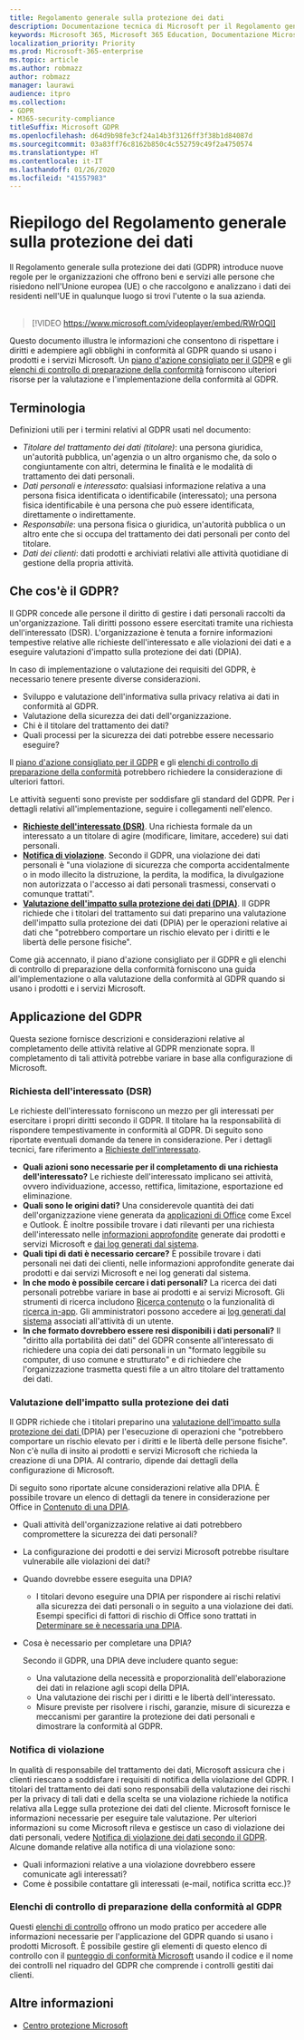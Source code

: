 ```yaml
---
title: Regolamento generale sulla protezione dei dati
description: Documentazione tecnica di Microsoft per il Regolamento generale sulla protezione dei dati (GDPR)
keywords: Microsoft 365, Microsoft 365 Education, Documentazione Microsoft 365, GDPR
localization_priority: Priority
ms.prod: Microsoft-365-enterprise
ms.topic: article
ms.author: robmazz
author: robmazz
manager: laurawi
audience: itpro
ms.collection:
- GDPR
- M365-security-compliance
titleSuffix: Microsoft GDPR
ms.openlocfilehash: d64d9b98fe3cf24a14b3f3126ff3f38b1d84087d
ms.sourcegitcommit: 03a83ff76c8162b850c4c552759c49f2a4750574
ms.translationtype: HT
ms.contentlocale: it-IT
ms.lasthandoff: 01/26/2020
ms.locfileid: "41557983"
---
```

# <a name="general-data-protection-regulation-summary"></a>Riepilogo del Regolamento generale sulla protezione dei dati

Il Regolamento generale sulla protezione dei dati (GDPR) introduce nuove regole per le organizzazioni che offrono beni e servizi alle persone che risiedono nell'Unione europea (UE) o che raccolgono e analizzano i dati dei residenti nell'UE in qualunque luogo si trovi l'utente o la sua azienda.<br><br>

> [!VIDEO https://www.microsoft.com/videoplayer/embed/RWrOQI] 

Questo documento illustra le informazioni che consentono di rispettare i diritti e adempiere agli obblighi in conformità al GDPR quando si usano i prodotti e i servizi Microsoft. Un [piano d'azione consigliato per il GDPR](gdpr-action-plan.md) e gli [elenchi di controllo di preparazione della conformità](gdpr-arc.md) forniscono ulteriori risorse per la valutazione e l'implementazione della conformità al GDPR.

## <a name="terminology"></a>Terminologia

Definizioni utili per i termini relativi al GDPR usati nel documento:

- *Titolare del trattamento dei dati (titolare)*: una persona giuridica, un'autorità pubblica, un'agenzia o un altro organismo che, da solo o congiuntamente con altri, determina le finalità e le modalità di trattamento dei dati personali.  
- *Dati personali* e *interessato*: qualsiasi informazione relativa a una persona fisica identificata o identificabile (interessato); una persona fisica identificabile è una persona che può essere identificata, direttamente o indirettamente.  
- *Responsabile*: una persona fisica o giuridica, un'autorità pubblica o un altro ente che si occupa del trattamento dei dati personali per conto del titolare.  
- *Dati dei clienti*: dati prodotti e archiviati relativi alle attività quotidiane di gestione della propria attività.

## <a name="what-is-the-gdpr"></a>Che cos'è il GDPR?

Il GDPR concede alle persone il diritto di gestire i dati personali raccolti da un'organizzazione. Tali diritti possono essere esercitati tramite una richiesta dell'interessato (DSR). L'organizzazione è tenuta a fornire informazioni tempestive relative alle richieste dell'interessato e alle violazioni dei dati e a eseguire valutazioni d'impatto sulla protezione dei dati (DPIA).

In caso di implementazione o valutazione dei requisiti del GDPR, è necessario tenere presente diverse considerazioni.

- Sviluppo e valutazione dell'informativa sulla privacy relativa ai dati in conformità al GDPR.
- Valutazione della sicurezza dei dati dell'organizzazione.
- Chi è il titolare del trattamento dei dati?
- Quali processi per la sicurezza dei dati potrebbe essere necessario eseguire?

Il [piano d'azione consigliato per il GDPR](gdpr-action-plan.md) e gli [elenchi di controllo di preparazione della conformità](gdpr-arc.md) potrebbero richiedere la considerazione di ulteriori fattori.

Le attività seguenti sono previste per soddisfare gli standard del GDPR. Per i dettagli relativi all'implementazione, seguire i collegamenti nell'elenco.  

- **[Richieste dell'interessato (DSR)](gdpr-data-subject-requests.md)**. Una richiesta formale da un interessato a un titolare di agire (modificare, limitare, accedere) sui dati personali.
- **[Notifica di violazione](gdpr-breach-notification.md)**. Secondo il GDPR, una violazione dei dati personali è "una violazione di sicurezza che comporta accidentalmente o in modo illecito la distruzione, la perdita, la modifica, la divulgazione non autorizzata o l'accesso ai dati personali trasmessi, conservati o comunque trattati".
- **[Valutazione dell'impatto sulla protezione dei dati (DPIA)](gdpr-data-protection-impact-assessments.md)**. Il GDPR richiede che i titolari del trattamento sui dati preparino una valutazione dell'impatto sulla protezione dei dati (DPIA) per le operazioni relative ai dati che "potrebbero comportare un rischio elevato per i diritti e le libertà delle persone fisiche".

Come già accennato, il piano d'azione consigliato per il GDPR e gli elenchi di controllo di preparazione della conformità forniscono una guida all'implementazione o alla valutazione della conformità al GDPR quando si usano i prodotti e i servizi Microsoft.

## <a name="the-gdpr-in-action"></a>Applicazione del GDPR

Questa sezione fornisce descrizioni e considerazioni relative al completamento delle attività relative al GDPR menzionate sopra. Il completamento di tali attività potrebbe variare in base alla configurazione di Microsoft.

### <a name="data-subject-request-dsr"></a>Richiesta dell'interessato (DSR)

Le richieste dell'interessato forniscono un mezzo per gli interessati per esercitare i propri diritti secondo il GDPR. Il titolare ha la responsabilità di rispondere tempestivamente in conformità al GDPR. Di seguito sono riportate eventuali domande da tenere in considerazione. Per i dettagli tecnici, fare riferimento a [Richieste dell'interessato](gdpr-data-subject-requests.md).  

- **Quali azioni sono necessarie per il completamento di una richiesta dell'interessato?** Le richieste dell'interessato implicano sei attività, ovvero individuazione, accesso, rettifica, limitazione, esportazione ed eliminazione.
- **Quali sono le origini dati?** Una considerevole quantità dei dati dell'organizzazione viene generata da [applicazioni di Office](https://docs.microsoft.com/microsoft-365/compliance/gdpr-dsr-office365#using-the-content-search-ediscovery-tool-to-respond-to-dsrs) come Excel e Outlook. È inoltre possibile trovare i dati rilevanti per una richiesta dell'interessato nelle [informazioni approfondite](https://docs.microsoft.com/microsoft-365/compliance/gdpr-dsr-office365#part-2-responding-to-dsrs-with-respect-to-insights-generated-by-office-365) generate dai prodotti e servizi Microsoft e [dai log generati dal sistema](https://docs.microsoft.com/microsoft-365/compliance/gdpr-dsr-office365#part-3-responding-to-dsrs-for-system-generated-logs).
- **Quali tipi di dati è necessario cercare?** È possibile trovare i dati personali nei dati dei clienti, nelle informazioni approfondite generate dai prodotti e dai servizi Microsoft e nei log generati dal sistema.
- **In che modo è possibile cercare i dati personali?** La ricerca dei dati personali potrebbe variare in base ai prodotti e ai servizi Microsoft. Gli strumenti di ricerca includono [Ricerca contenuto](https://docs.microsoft.com/microsoft-365/compliance/gdpr-dsr-office365#using-the-content-search-ediscovery-tool-to-respond-to-dsrs) o la funzionalità di [ricerca in-app](https://docs.microsoft.com/microsoft-365/compliance/gdpr-dsr-office365#using-in-app-functionality-to-respond-to-dsrs). Gli amministratori possono accedere ai [log generati dal sistema](https://docs.microsoft.com/microsoft-365/compliance/gdpr-dsr-office365#part-3-responding-to-dsrs-for-system-generated-logs) associati all'attività di un utente.  
- **In che formato dovrebbero essere resi disponibili i dati personali?** Il "diritto alla portabilità dei dati" del GDPR consente all'interessato di richiedere una copia dei dati personali in un "formato leggibile su computer, di uso comune e strutturato" e di richiedere che l'organizzazione trasmetta questi file a un altro titolare del trattamento dei dati.

### <a name="data-protection-impact-assessment"></a>Valutazione dell'impatto sulla protezione dei dati

Il GDPR richiede che i titolari preparino una [valutazione dell'impatto sulla protezione dei dati ](gdpr-data-protection-impact-assessments.md) (DPIA) per l'esecuzione di operazioni che "potrebbero comportare un rischio elevato per i diritti e le libertà delle persone fisiche". Non c'è nulla di insito ai prodotti e servizi Microsoft che richieda la creazione di una DPIA. Al contrario, dipende dai dettagli della configurazione di Microsoft.

Di seguito sono riportate alcune considerazioni relative alla DPIA. È possibile trovare un elenco di dettagli da tenere in considerazione per Office in [Contenuto di una DPIA](https://docs.microsoft.com/microsoft-365/compliance/gdpr-dpia-office365#part-2--contents-of-a-dpia).

- Quali attività dell'organizzazione relative ai dati potrebbero compromettere la sicurezza dei dati personali?
- La configurazione dei prodotti e dei servizi Microsoft potrebbe risultare vulnerabile alle violazioni dei dati?
- Quando dovrebbe essere eseguita una DPIA?

    - I titolari devono eseguire una DPIA per rispondere ai rischi relativi alla sicurezza dei dati personali o in seguito a una violazione dei dati. Esempi specifici di fattori di rischio di Office sono trattati in [Determinare se è necessaria una DPIA](https://docs.microsoft.com/microsoft-365/compliance/gdpr-dpia-office365#part-1--determining-whether-a-dpia-is-needed).  

- Cosa è necessario per completare una DPIA?

    Secondo il GDPR, una DPIA deve includere quanto segue:  
    - Una valutazione della necessità e proporzionalità dell'elaborazione dei dati in relazione agli scopi della DPIA.
    - Una valutazione dei rischi per i diritti e le libertà dell'interessato.
    - Misure previste per risolvere i rischi, garanzie, misure di sicurezza e meccanismi per garantire la protezione dei dati personali e dimostrare la conformità al GDPR.

### <a name="breach-notification"></a>Notifica di violazione

In qualità di responsabile del trattamento dei dati, Microsoft assicura che i clienti riescano a soddisfare i requisiti di notifica della violazione del GDPR. I titolari del trattamento dei dati sono responsabili della valutazione dei rischi per la privacy di tali dati e della scelta se una violazione richiede la notifica relativa alla Legge sulla protezione dei dati del cliente. Microsoft fornisce le informazioni necessarie per eseguire tale valutazione. Per ulteriori informazioni su come Microsoft rileva e gestisce un caso di violazione dei dati personali, vedere [Notifica di violazione dei dati secondo il GDPR](gdpr-breach-notification.md). Alcune domande relative alla notifica di una violazione sono:

- Quali informazioni relative a una violazione dovrebbero essere comunicate agli interessati?
- Come è possibile contattare gli interessati (e-mail, notifica scritta ecc.)?

### <a name="accountability-readiness-checklists-for-the-gdpr"></a>Elenchi di controllo di preparazione della conformità al GDPR

Questi [elenchi di controllo](gdpr-arc.md) offrono un modo pratico per accedere alle informazioni necessarie per l'applicazione del GDPR quando si usano i prodotti Microsoft. È possibile gestire gli elementi di questo elenco di controllo con il [punteggio di conformità Microsoft](compliance-score.md) usando il codice e il nome dei controlli nel riquadro del GDPR che comprende i controlli gestiti dai clienti.

## <a name="learn-more"></a>Altre informazioni

- [Centro protezione Microsoft](https://www.microsoft.com/TrustCenter/Privacy/gdpr/default.aspx)
